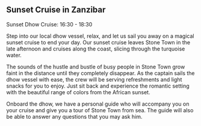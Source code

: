 ## Sunset Cruise in Zanzibar

Sunset Dhow Cruise: 16:30 - 18:30

Step into our local dhow vessel, relax, and let us sail you away on a magical sunset cruise to end your day. Our sunset cruise leaves Stone Town in the late afternoon and cruises along the coast, slicing through the turquoise water.

The sounds of the hustle and bustle of busy people in Stone Town grow faint in the distance until they completely disappear. As the captain sails the dhow vessel with ease, the crew will be serving refreshments and light snacks for you to enjoy. Just sit back and experience the romantic setting with the beautiful range of colors from the African sunset.  

Onboard the dhow, we have a personal guide who will accompany you on your cruise and give you a tour of Stone Town from sea. The guide will also be able to answer any questions that you may ask him.

